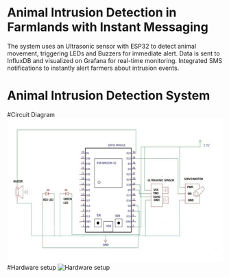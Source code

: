 # Animal Intrusion Detection in Farmlands with Instant Messaging
The system uses an Ultrasonic sensor with ESP32 to detect animal movement, triggering LEDs and Buzzers for immediate alert. Data is sent to InfluxDB and visualized on Grafana for real-time monitoring. Integrated SMS notifications to instantly alert farmers about intrusion events.

# Animal Intrusion Detection System

#Circuit Diagram
![Circuit Diagram](https://github.com/Karthikeyanmac/Animal-Intrusion-Detection/blob/main/Circuit%20Diagram.png)
#Hardware setup
![Hardware setup](Images/Hardware_Setup.jpeg)


